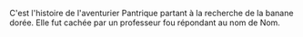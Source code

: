 C'est l'histoire de l'aventurier Pantrique partant à la recherche de la banane dorée.
Elle fut cachée par un professeur fou répondant au nom de Nom.
